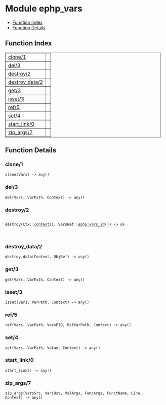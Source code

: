 

# Module ephp_vars #
* [Function Index](#index)
* [Function Details](#functions)

<a name="index"></a>

## Function Index ##


<table width="100%" border="1" cellspacing="0" cellpadding="2" summary="function index"><tr><td valign="top"><a href="#clone-1">clone/1</a></td><td></td></tr><tr><td valign="top"><a href="#del-3">del/3</a></td><td></td></tr><tr><td valign="top"><a href="#destroy-2">destroy/2</a></td><td></td></tr><tr><td valign="top"><a href="#destroy_data-2">destroy_data/2</a></td><td></td></tr><tr><td valign="top"><a href="#get-3">get/3</a></td><td></td></tr><tr><td valign="top"><a href="#isset-3">isset/3</a></td><td></td></tr><tr><td valign="top"><a href="#ref-5">ref/5</a></td><td></td></tr><tr><td valign="top"><a href="#set-4">set/4</a></td><td></td></tr><tr><td valign="top"><a href="#start_link-0">start_link/0</a></td><td></td></tr><tr><td valign="top"><a href="#zip_args-7">zip_args/7</a></td><td></td></tr></table>


<a name="functions"></a>

## Function Details ##

<a name="clone-1"></a>

### clone/1 ###

`clone(Vars) -> any()`

<a name="del-3"></a>

### del/3 ###

`del(Vars, VarPath, Context) -> any()`

<a name="destroy-2"></a>

### destroy/2 ###

<pre><code>
destroy(Ctx::<a href="#type-context">context()</a>, VarsRef::<a href="ephp.md#type-vars_id">ephp:vars_id()</a>) -&gt; ok
</code></pre>
<br />

<a name="destroy_data-2"></a>

### destroy_data/2 ###

`destroy_data(Context, ObjRef) -> any()`

<a name="get-3"></a>

### get/3 ###

`get(Vars, VarPath, Context) -> any()`

<a name="isset-3"></a>

### isset/3 ###

`isset(Vars, VarPath, Context) -> any()`

<a name="ref-5"></a>

### ref/5 ###

`ref(Vars, VarPath, VarsPID, RefVarPath, Context) -> any()`

<a name="set-4"></a>

### set/4 ###

`set(Vars, VarPath, Value, Context) -> any()`

<a name="start_link-0"></a>

### start_link/0 ###

`start_link() -> any()`

<a name="zip_args-7"></a>

### zip_args/7 ###

`zip_args(VarsSrc, VarsDst, ValArgs, FuncArgs, FunctName, Line, Context) -> any()`

